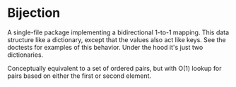 # Bijection

A single-file package implementing a bidirectional 1-to-1 mapping.
This data structure like a dictionary, except that the values also act like keys.
See the doctests for examples of this behavior.
Under the hood it's just two dictionaries.

Conceptually equivalent to a set of ordered pairs, but with O(1) lookup
for pairs based on either the first or second element.
